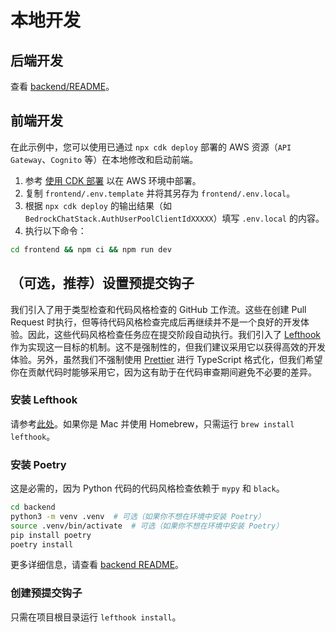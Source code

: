 # 本地开发

## 后端开发

查看 [backend/README](../backend/README_zh-CN.md)。

## 前端开发

在此示例中，您可以使用已通过 `npx cdk deploy` 部署的 AWS 资源（`API Gateway`、`Cognito` 等）在本地修改和启动前端。

1. 参考 [使用 CDK 部署](../README.md#deploy-using-cdk) 以在 AWS 环境中部署。
2. 复制 `frontend/.env.template` 并将其另存为 `frontend/.env.local`。
3. 根据 `npx cdk deploy` 的输出结果（如 `BedrockChatStack.AuthUserPoolClientIdXXXXX`）填写 `.env.local` 的内容。
4. 执行以下命令：

```zsh
cd frontend && npm ci && npm run dev
```

## （可选，推荐）设置预提交钩子

我们引入了用于类型检查和代码风格检查的 GitHub 工作流。这些在创建 Pull Request 时执行，但等待代码风格检查完成后再继续并不是一个良好的开发体验。因此，这些代码风格检查任务应在提交阶段自动执行。我们引入了 [Lefthook](https://github.com/evilmartians/lefthook?tab=readme-ov-file#install) 作为实现这一目标的机制。这不是强制性的，但我们建议采用它以获得高效的开发体验。另外，虽然我们不强制使用 [Prettier](https://prettier.io/) 进行 TypeScript 格式化，但我们希望你在贡献代码时能够采用它，因为这有助于在代码审查期间避免不必要的差异。

### 安装 Lefthook

请参考[此处](https://github.com/evilmartians/lefthook#install)。如果你是 Mac 并使用 Homebrew，只需运行 `brew install lefthook`。

### 安装 Poetry

这是必需的，因为 Python 代码的代码风格检查依赖于 `mypy` 和 `black`。

```sh
cd backend
python3 -m venv .venv  # 可选（如果你不想在环境中安装 Poetry）
source .venv/bin/activate  # 可选（如果你不想在环境中安装 Poetry）
pip install poetry
poetry install
```

更多详细信息，请查看 [backend README](../backend/README_zh-CN.md)。

### 创建预提交钩子

只需在项目根目录运行 `lefthook install`。